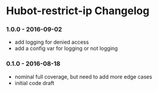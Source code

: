 Hubot-restrict-ip Changelog
==========================

### 1.0.0 - 2016-09-02
- add logging for denied access
- add a config var for logging or not logging

### 0.1.0 - 2016-08-18
- nominal full coverage, but need to add more edge cases
- initial code draft

